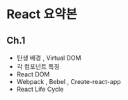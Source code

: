 # React 요약본


## Ch.1

- 탄생 배경 , Virtual DOM
- 각 컴포넌트 특징 
- React DOM
- Webpack , Bebel , Create-react-app
- React Life Cycle

